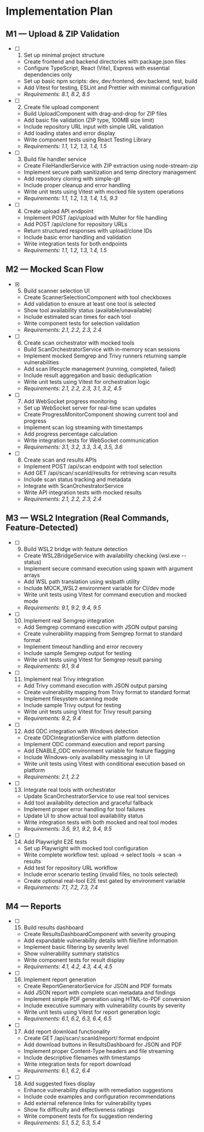 # Implementation Plan

## M1 — Upload & ZIP Validation

- [ ] 1. Set up minimal project structure
  - Create frontend and backend directories with package.json files
  - Configure TypeScript, React (Vite), Express with essential dependencies only
  - Set up basic npm scripts: dev, dev:frontend, dev:backend, test, build
  - Add Vitest for testing, ESLint and Prettier with minimal configuration
  - _Requirements: 8.1, 8.2, 8.5_

- [ ] 2. Create file upload component
  - Build UploadComponent with drag-and-drop for ZIP files
  - Add basic file validation (ZIP type, 100MB size limit)
  - Include repository URL input with simple URL validation
  - Add loading states and error display
  - Write component tests using React Testing Library
  - _Requirements: 1.1, 1.2, 1.3, 1.4, 1.5_

- [ ] 3. Build file handler service
  - Create FileHandlerService with ZIP extraction using node-stream-zip
  - Implement secure path sanitization and temp directory management
  - Add repository cloning with simple-git
  - Include proper cleanup and error handling
  - Write unit tests using Vitest with mocked file system operations
  - _Requirements: 1.1, 1.2, 1.3, 1.4, 1.5, 9.3_

- [ ] 4. Create upload API endpoint
  - Implement POST /api/upload with Multer for file handling
  - Add POST /api/clone for repository URLs
  - Return structured responses with upload/clone IDs
  - Include basic error handling and validation
  - Write integration tests for both endpoints
  - _Requirements: 1.1, 1.2, 1.3, 1.4, 1.5_

## M2 — Mocked Scan Flow

- [x] 5. Build scanner selection UI
  - Create ScannerSelectionComponent with tool checkboxes
  - Add validation to ensure at least one tool is selected
  - Show tool availability status (available/unavailable)
  - Include estimated scan times for each tool
  - Write component tests for selection validation
  - _Requirements: 2.1, 2.2, 2.3, 2.4_

- [ ] 6. Create scan orchestrator with mocked tools
  - Build ScanOrchestratorService with in-memory scan sessions
  - Implement mocked Semgrep and Trivy runners returning sample vulnerabilities
  - Add scan lifecycle management (running, completed, failed)
  - Include result aggregation and basic deduplication
  - Write unit tests using Vitest for orchestration logic
  - _Requirements: 2.1, 2.2, 2.3, 3.1, 3.2, 4.5_

- [ ] 7. Add WebSocket progress monitoring
  - Set up WebSocket server for real-time scan updates
  - Create ProgressMonitorComponent showing current tool and progress
  - Implement scan log streaming with timestamps
  - Add progress percentage calculation
  - Write integration tests for WebSocket communication
  - _Requirements: 3.1, 3.2, 3.3, 3.4, 3.5, 3.6_

- [ ] 8. Create scan and results APIs
  - Implement POST /api/scan endpoint with tool selection
  - Add GET /api/scan/:scanId/results for retrieving scan results
  - Include scan status tracking and metadata
  - Integrate with ScanOrchestratorService
  - Write API integration tests with mocked results
  - _Requirements: 2.1, 2.2, 2.3, 2.4_

## M3 — WSL2 Integration (Real Commands, Feature-Detected)

- [ ] 9. Build WSL2 bridge with feature detection
  - Create WSL2BridgeService with availability checking (wsl.exe --status)
  - Implement secure command execution using spawn with argument arrays
  - Add WSL path translation using wslpath utility
  - Include MOCK_WSL2 environment variable for CI/dev mode
  - Write unit tests using Vitest for command execution and mocked mode
  - _Requirements: 9.1, 9.2, 9.4, 9.5_

- [ ] 10. Implement real Semgrep integration
  - Add Semgrep command execution with JSON output parsing
  - Create vulnerability mapping from Semgrep format to standard format
  - Implement timeout handling and error recovery
  - Include sample Semgrep output for testing
  - Write unit tests using Vitest for Semgrep result parsing
  - _Requirements: 9.1, 9.4_

- [ ] 11. Implement real Trivy integration
  - Add Trivy command execution with JSON output parsing
  - Create vulnerability mapping from Trivy format to standard format
  - Implement filesystem scanning mode
  - Include sample Trivy output for testing
  - Write unit tests using Vitest for Trivy result parsing
  - _Requirements: 9.2, 9.4_

- [ ] 12. Add ODC integration with Windows detection
  - Create ODCIntegrationService with platform detection
  - Implement ODC command execution and report parsing
  - Add ENABLE_ODC environment variable for feature flagging
  - Include Windows-only availability messaging in UI
  - Write unit tests using Vitest with conditional execution based on platform
  - _Requirements: 2.1, 2.2_

- [ ] 13. Integrate real tools with orchestrator
  - Update ScanOrchestratorService to use real tool services
  - Add tool availability detection and graceful fallback
  - Implement proper error handling for tool failures
  - Update UI to show actual tool availability status
  - Write integration tests with both mocked and real tool modes
  - _Requirements: 3.6, 9.1, 9.2, 9.4, 9.5_

- [ ] 14. Add Playwright E2E tests
  - Set up Playwright with mocked tool configuration
  - Write complete workflow test: upload → select tools → scan → results
  - Add test for repository URL workflow
  - Include error scenario testing (invalid files, no tools selected)
  - Create optional real-tool E2E test gated by environment variable
  - _Requirements: 7.1, 7.2, 7.3, 7.4_

## M4 — Reports

- [ ] 15. Build results dashboard
  - Create ResultsDashboardComponent with severity grouping
  - Add expandable vulnerability details with file/line information
  - Implement basic filtering by severity level
  - Show vulnerability summary statistics
  - Write component tests for result display
  - _Requirements: 4.1, 4.2, 4.3, 4.4, 4.5_

- [ ] 16. Implement report generation
  - Create ReportGeneratorService for JSON and PDF formats
  - Add JSON report with complete scan metadata and findings
  - Implement simple PDF generation using HTML-to-PDF conversion
  - Include executive summary with vulnerability counts by severity
  - Write unit tests using Vitest for report generation logic
  - _Requirements: 6.1, 6.2, 6.3, 6.4, 6.5_

- [ ] 17. Add report download functionality
  - Create GET /api/scan/:scanId/report/:format endpoint
  - Add download buttons in ResultsDashboard for JSON and PDF
  - Implement proper Content-Type headers and file streaming
  - Include descriptive filenames with timestamps
  - Write integration tests for report download
  - _Requirements: 6.1, 6.2, 6.4_

- [ ] 18. Add suggested fixes display
  - Enhance vulnerability display with remediation suggestions
  - Include code examples and configuration recommendations
  - Add external reference links for vulnerability types
  - Show fix difficulty and effectiveness ratings
  - Write component tests for fix suggestion rendering
  - _Requirements: 5.1, 5.2, 5.3, 5.4_
